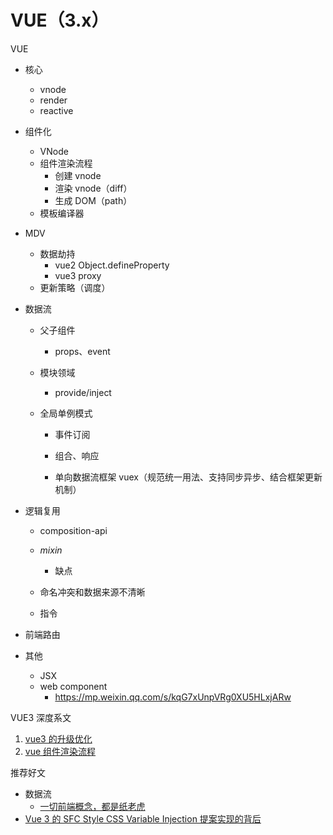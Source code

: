 # VUE（3.x）

VUE

- 核心
  - vnode
  - render
  - reactive
  
- 组件化
  - VNode
  - 组件渲染流程
    - 创建 vnode
    - 渲染 vnode（diff）
    - 生成 DOM（path）
  - 模板编译器
  
- MDV

  - 数据劫持
    - vue2 Object.defineProperty
    - vue3 proxy
  - 更新策略（调度）
  
- 数据流

  - 父子组件
    
    - props、event
    
  - 模块领域

    - provide/inject

  - 全局单例模式  

    - 事件订阅
    - 组合、响应

    - 单向数据流框架 vuex（规范统一用法、支持同步异步、结合框架更新机制）
  
- 逻辑复用

  - composition-api

  - *mixin*

    - 缺点
  - 命名冲突和数据来源不清晰
  - 指令
  
- 前端路由

- 其他

  - JSX
  - web component
    - https://mp.weixin.qq.com/s/kqG7xUnpVRg0XU5HLxjARw

  

VUE3 深度系文

1. [vue3 的升级优化](./1.vue3的升级优化.md)
2. [vue 组件渲染流程](./2.vue组件渲染流程.md)


推荐好文

- 数据流
  - [一切前端概念，都是纸老虎](https://mp.weixin.qq.com/s/oF-MJ39zh0-R65Q4vPX8Dw)
- [Vue 3 的 SFC Style CSS Variable Injection 提案实现的背后](https://mp.weixin.qq.com/s/N1AoRSuK00V5QoZr4TWWvQ)


